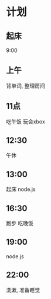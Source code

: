 # 计划

## 起床
9:00

## 上午
背单词, 整理房间

## 11点
吃午饭
玩会xbox

## 12:30
午休

## 13:00
起床
node.js

## 16:30
跑步
吃晚饭

## 19:00
node.js

## 22:00
洗漱, 准备睡觉

